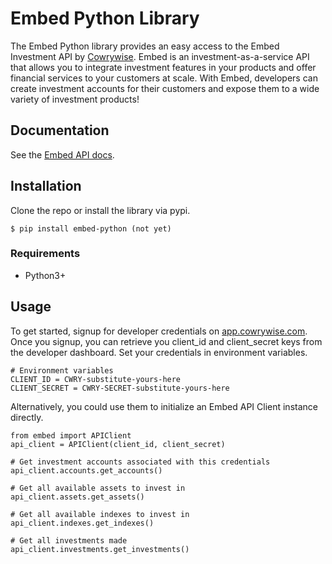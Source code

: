 # Embed Python Library
The Embed Python library provides an easy access to the Embed Investment API by [Cowrywise](https://cowrywise.com/embed). Embed is an investment-as-a-service API that allows you to integrate investment features in your products and offer financial services to your customers at scale. With Embed, developers can create investment accounts for their customers and expose them to a wide variety of investment products!


## Documentation
See the [Embed API docs](developer.cowrywise.com).

## Installation
Clone the repo or install the library via pypi.

```
$ pip install embed-python (not yet)
```

### Requirements
- Python3+

## Usage
To get started, signup for developer credentials on [app.cowrywise.com](https://app.cowrywise.com). Once you signup, you can retrieve
you client_id and client_secret keys from the developer dashboard. Set your credentials in environment variables. 

```
# Environment variables
CLIENT_ID = CWRY-substitute-yours-here
CLIENT_SECRET = CWRY-SECRET-substitute-yours-here
```
Alternatively, you could use them to initialize an Embed API Client instance directly.

```
from embed import APIClient
api_client = APIClient(client_id, client_secret)

# Get investment accounts associated with this credentials
api_client.accounts.get_accounts()

# Get all available assets to invest in
api_client.assets.get_assets()

# Get all available indexes to invest in
api_client.indexes.get_indexes()

# Get all investments made
api_client.investments.get_investments()
```







